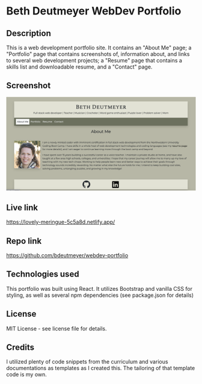 # Beth Deutmeyer WebDev Portfolio

## Description
This is a web development portfolio site. It contains an "About Me" page; a "Portfolio" page that contains screenshots of, information about, and links to several web development projects; a "Resume" page that contains a skills list and downloadable resume, and a "Contact" page.

## Screenshot
![Screenshot of WebDev Portfolio](./src/assets/images/portfolio-screenshot.png)

## Live link
https://lovely-meringue-5c5a8d.netlify.app/

## Repo link
https://github.com/bdeutmeyer/webdev-portfolio

## Technologies used
This portfolio was built using React. It utilizes Bootstrap and vanilla CSS for styling, as well as several npm dependencies (see package.json for details)

## License
MIT License - see license file for details.

## Credits
I utilized plenty of code snippets from the curriculum and various documentations as templates as I created this. The tailoring of that template code is my own.